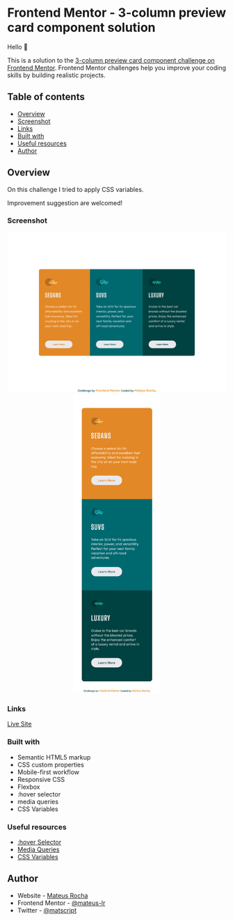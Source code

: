 # Frontend Mentor - 3-column preview card component solution

Hello 👋 

This is a solution to the [3-column preview card component challenge on Frontend Mentor](https://www.frontendmentor.io/challenges/3column-preview-card-component-pH92eAR2-). Frontend Mentor challenges help you improve your coding skills by building realistic projects. 

## Table of contents

  - [Overview](#overview) 
  - [Screenshot](#screenshot)
  - [Links](#links)
  - [Built with](#built-with)
  - [Useful resources](#useful-resources)
  - [Author](#author)

## Overview

On this challenge I tried to apply CSS variables.

Improvement suggestion are welcomed!

### Screenshot

<div align="center">
<img src="./screenshot/desktop.png">
<img src="./screenshot/mobile.png" width="40%">
</div>

### Links 

[Live Site](##)

### Built with

- Semantic HTML5 markup
- CSS custom properties
- Mobile-first workflow
- Responsive CSS
- Flexbox
- :hover selector
- media queries
- CSS Variables

### Useful resources

- [:hover Selector](https://www.w3schools.com/cssref/sel_hover.asp)
- [Media Queries](https://developer.mozilla.org/pt-BR/docs/Web/CSS/Media_Queries/Using_media_queries)
- [CSS Variables](https://www.w3schools.com/css/css3_variables.asp)

## Author

- Website - [Mateus Rocha](https://github.com/mateus-lr)
- Frontend Mentor - [@mateus-lr](https://www.frontendmentor.io/profile/mateus-lr)
- Twitter - [@matscript](https://www.twitter.com/maatscript)